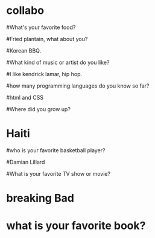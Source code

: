 # collabo

#What's your favorite food?

#Fried plantain, what about you?

#Korean BBQ.

#What kind of music or artist do you like?

#I like kendrick lamar, hip hop.

#how many programming languages do you know so far?

#html and CSS

#Where did you grow up?

# Haiti

#who is your favorite basketball player?

#Damian Lillard

#What is your favorite TV show or movie?

# breaking Bad

# what is your favorite book?